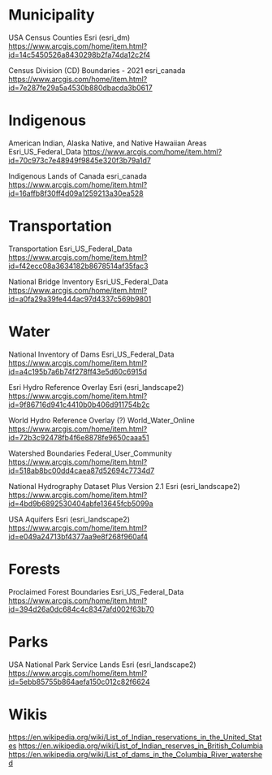 # Municipality

USA Census Counties
Esri (esri_dm)
https://www.arcgis.com/home/item.html?id=14c5450526a8430298b2fa74da12c2f4

Census Division (CD) Boundaries - 2021
esri_canada
https://www.arcgis.com/home/item.html?id=7e287fe29a5a4530b880dbacda3b0617

# Indigenous

American Indian, Alaska Native, and Native Hawaiian Areas
Esri_US_Federal_Data
https://www.arcgis.com/home/item.html?id=70c973c7e48949f9845e320f3b79a1d7

Indigenous Lands of Canada
esri_canada
https://www.arcgis.com/home/item.html?id=16affb8f30ff4d09a1259213a30ea528

# Transportation

Transportation
Esri_US_Federal_Data
https://www.arcgis.com/home/item.html?id=f42ecc08a3634182b8678514af35fac3

National Bridge Inventory
Esri_US_Federal_Data
https://www.arcgis.com/home/item.html?id=a0fa29a39fe444ac97d4337c569b9801

# Water

National Inventory of Dams
Esri_US_Federal_Data
https://www.arcgis.com/home/item.html?id=a4c195b7a6b74f278ff43e5d60c6915d

Esri Hydro Reference Overlay
Esri (esri_landscape2)
https://www.arcgis.com/home/item.html?id=9f86716d941c4410b0b406d911754b2c

World Hydro Reference Overlay (?)
World_Water_Online
https://www.arcgis.com/home/item.html?id=72b3c92478fb4f6e8878fe9650caaa51

Watershed Boundaries
Federal_User_Community
https://www.arcgis.com/home/item.html?id=518ab8bc00dd4caea87d52694c7734d7

National Hydrography Dataset Plus Version 2.1
Esri (esri_landscape2)
https://www.arcgis.com/home/item.html?id=4bd9b6892530404abfe13645fcb5099a

USA Aquifers
Esri (esri_landscape2)
https://www.arcgis.com/home/item.html?id=e049a24713bf4377aa9e8f268f960af4

# Forests

Proclaimed Forest Boundaries
Esri_US_Federal_Data
https://www.arcgis.com/home/item.html?id=394d26a0dc684c4c8347afd002f63b70

# Parks

USA National Park Service Lands
Esri (esri_landscape2)
https://www.arcgis.com/home/item.html?id=5ebb85755b864aefa150c012c82f6624

# Wikis

https://en.wikipedia.org/wiki/List_of_Indian_reservations_in_the_United_States
https://en.wikipedia.org/wiki/List_of_Indian_reserves_in_British_Columbia
https://en.wikipedia.org/wiki/List_of_dams_in_the_Columbia_River_watershed
